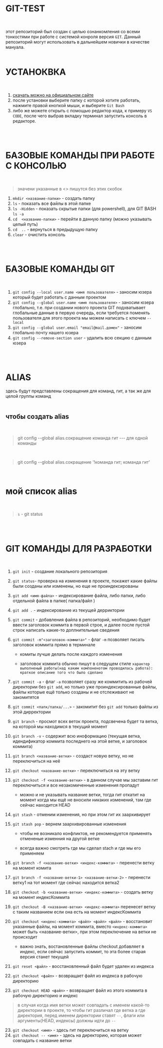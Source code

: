 # GIT-TEST  
</br>

этот репозиторий был создан с целью ознанкомления со всеми тонкостями при работе с системой конроля версия `GIT`. Данный репозиторий могут использовать в дальнейшем новички в качестве мануала.  
</br> 

# УСТАНОКВКА  
</br>  

1. [ скачать можно на официальном сайте ](https://git-scm.com/downloads)
2. после установки выберите папку с которой хотите работать, нажмите правой кнопкой мыши, и выберите `Git Bash`
3. либо же можете открыть с помощью редактор кода, к примеру `VS CODE`, после чего выбрав вкладку терминал запустить консоль в редакторе.  

</br> 
</br>

# БАЗОВЫЕ КОМАНДЫ ПРИ РАБОТЕ С КОНСОЛЬЮ  
</br>  

> значени указанные в <> пишутся без этих скобок

1. `mkdir <название-папки>` - создать папку  
2. `ls` - показать все файлы в этой папке
3. `ls -Hidden` - показать скрытые папки (для powershell), для GIT BASH  `ls -a`
4. `cd  <название-папки>` - перейти в данную папку (можно указывать целый путь)
5. `cd  ..` - вернуться в предыдущую папку
6. `clear` - очистить консоль

</br> 
</br>

# БАЗОВЫЕ КОМАНДЫ GIT 
</br> 

1. `git config --local user.name <имя пользователя>` - заносим юзера который будет работать с данным проектом
2. `git config --global user.name <имя пользователя>` - заносим юзера глобально, т.е. при создании нового проекта GIT подхватывает глобальные данные в первую очередь, если требуется поменять пользователя для этого проекта мы можем написать с ключем `--local`
3. `git config --global user.email "email@mail.домен"` - заносим глобально почту нашего юзера
4. `git config --remove-section user` -  удалить всю секцию с данным юзера  

</br> 
</br>

# ALIAS

здесь будут представлены сокращения для команд, гит, а так же для целой группы команд
</br> 
</br> 

## чтобы создать alias
</br> 

> git config --global alias.сокращение команда гит --- для одной команды
</br>

> git config --global alias.сокращение '!команда гит; команда гит'  

</br>

# мой список alias
</br>

> `s` - git status


</br>
</br>

# GIT КОМАНДЫ ДЛЯ РАЗРАБОТКИ
</br>

1. `git init` - создание локального репозитория
2. `git status`- проверка на изменения в проекте, покажет какие файлы были созданы или изменены, но еще не проиндексированы
3. `git add <имя-файла>` - индексирование файла, либо папки, либо отдельной файла в папке( папка/файл )
4. `git add .` - индексирование из текущей дерриктории
5. `git commit` - добавления файла в репозиторий, необходимо будет ввести заголовок коммита в первой строе, и далее после пустой строк написать какие-то доплнительные сведения
6. `git commit -m"<заголовок-коммита>"`  - флаг `-m` позволяет писать заголовок коммита прямо в терминале

      * комиты лучше делать после каждого изменения

      * заголовок коммита обычно пишут в следущем стиле `характер выполненый работы(над каким компоненотом проводилась работа): краткое описание того что было сделано`

7. `git commit -a` - флаг `-a` позволяет сразу же коммитить из рабочей директории без `git add`, но только уже проиндексированные файлы, файлы которые ещё только созданы и не отслеживают не закомитятся

8. `git commit <папк/папка/...>` - закомитит без `git add` только файлы из этой дирректории
9. `git branch` - просмот всех веток проекта, подсвечена будет та ветка, на которой мы находимся в текущий момент
10. `git branch -v` - содержит всю иноформацию (текущая ветка, идендификатор коммита  последнего на этой ветке, и заголовок коммита)
11. `git branch <название-ветки>` - создаст новую ветку, но не переключиться на неё
12. `git checkout <название-ветки>` - переключиться на эту ветку
13. `git checkout -f <название-ветки>` - в данном случае мы заставим гит переключиться и все незакомиченные изменения пропадут

      * можно и не указывать название ветки, тогда гит откатит на момент когда мы ещё не вносили никаких изменений, там где сейчас находится HEAD

14. `git stash` - отменим изменения, но при этом гит их заархивирует
15. `git stash pop` - вернем заархивированные изменения

      * чтобы не возникало конфликтов, не рекомендуется применять отмененые изменния на другой ветке

      * всегда важно смотреть где мы сделал stach и где мы его применяем

16. `git branch -f <название-ветки> <индекс-коммита>` - перенести ветку на момент комита
17. `git branch -f <название-ветки-1> <название-ветки-2>` - перенести ветку1 на тот момент где сейчас находится ветка2
18. `git checkout -b <название-ветки> <индекс-коммита>` - создать ветку на момент индексКоммита
19. `git checkout -B <название-ветки> <индекс-коммита>` перенесет ветку с таким названием если она есть на момент индексКоммита
20. `git checkout <индекс-коммита> <файл> <файл> <файл>` - восстановит указанные файлы, на момент коммита, вместо `<индекс-коммита>` может быть <название-ветки>, при этом переключение на ветки не происходит

      * важно знать, востановленные файлы checkout добавляет в индекс, если сейчас запустить коммит, то эта более старая версия станет текущей

21. `git reset <файл>` - восстановленный файл будет удален из индекса
21. `git checkout <файл>` - возвращает файл из индекса в рабочую директорию
22. `git checkout HEAD <файл>` - возвращает файл из этого коммита в рабочую директорию и индекс

> в случая когда имя ветки может совпадать с именем какой-то директории в проекте, то чтобы гит различал где ветка а где директория, перед именем директории ставят `--`, флаги или аргументы(HEAD, индексы) должны идти до `--`

23. `git checkout <имя>` - здесь гит переключиться на ветку
24. `git checkout -- <имя>` - здесь на директорию, которая может совпадать с название ветки